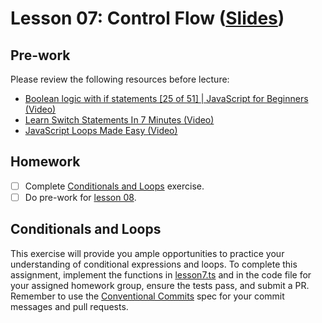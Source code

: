 # Lesson 07: Control Flow ([Slides](https://code-differently.github.io/code-society-25-2/slides/#/lesson_07))

## Pre-work

Please review the following resources before lecture:

* [Boolean logic with if statements [25 of 51] | JavaScript for Beginners (Video)](https://www.youtube.com/watch?v=SxTp8j-fMMY)
* [Learn Switch Statements In 7 Minutes (Video)](https://www.youtube.com/watch?v=2gE2K8i5tvs)
* [JavaScript Loops Made Easy (Video)](https://www.youtube.com/watch?v=Kn06785pkJg)

## Homework

- [ ] Complete [Conditionals and Loops](#conditionals-and-loops) exercise.
- [ ] Do pre-work for [lesson 08](/lesson_08/).

## Conditionals and Loops

This exercise will provide you ample opportunities to practice your understanding of conditional expressions and loops. To complete this assignment, implement the functions in [lesson7.ts][lesson7-file] and in the code file for your assigned homework group, ensure the tests pass, and submit a PR. Remember to use the [Conventional Commits][conventional-commits] spec for your commit messages and pull requests.

[lesson7-file]: ./conditionals/src/lesson7.ts
[conventional-commits]: https://www.conventionalcommits.org/en/v1.0.0/